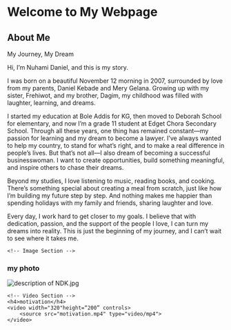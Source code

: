 <!DOCTYPE html>
<html lang="en">
<head>
    <title>My webpage </title>
</head>
<body>
    <h1>Welcome to My Webpage</h1>
    <h2>About Me</h2>
    <p> My Journey, My Dream

Hi, I’m Nuhami Daniel, and this is my story.

I was born on a beautiful November 12 morning in 2007, surrounded by love from my parents, Daniel Kebade and Mery Gelana. Growing up with my sister, Frehiwot, and my brother, Dagim, my childhood was filled with laughter, learning, and dreams.

I started my education at Bole Addis for KG, then moved to Deborah School for elementary, and now I’m a grade 11 student at Edget Chora Secondary School. Through all these years, one thing has remained constant—my passion for learning and my dream to become a lawyer. I’ve always wanted to help my country, to stand for what’s right, and to make a real difference in people’s lives. But that’s not all—I also dream of becoming a successful businesswoman. I want to create opportunities, build something meaningful, and inspire others to chase their dreams.

Beyond my studies, I love listening to music, reading books, and cooking. There’s something special about creating a meal from scratch, just like how I’m building my future step by step. And nothing makes me happier than spending holidays with my family and friends, sharing laughter and love.

Every day, I work hard to get closer to my goals. I believe that with dedication, passion, and the support of the people I love, I can turn my dreams into reality. This is just the beginning of my journey, and I can’t wait to see where it takes me.
 </p>
    
    <!-- Image Section -->
 <h3>my photo</h3>
    <img src="NDK.jpg" alt="description of NDK.jpg ">
    
    <!-- Video Section -->
    <h4>motivation</h4>
    <video width="320"height=“200” controls>
        <source src="motivation.mp4" type="video/mp4">
    </video>
</body>
</html>
